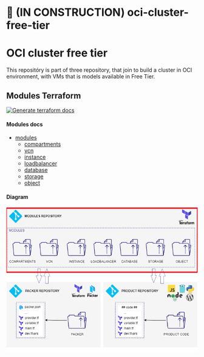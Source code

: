 # :construction_worker: (IN CONSTRUCTION) oci-cluster-free-tier

# OCI cluster free tier

This repositóry is part of three repository, that join to build a cluster in OCI environment, with VMs that is models available in Free Tier.

## Modules Terraform

[![Generate terraform docs](https://github.com/lcs-martins/oci-cluster-free-tier/actions/workflows/documentation.yml/badge.svg)](https://github.com/lcs-martins/oci-cluster-free-tier/actions/workflows/documentation.yml)

#### Modules docs

+ [modules](./modules)
    + [compartments](./modules/compartments/README.md)
    + [vcn](./modules/vcn/README.md)
    + [instance](./modules/instances/README.md)
    + [loadbalancer](./modules/loadbalancer/README.md)
    + [database](./modules/database/README.md)
    + [storage](./modules/storage/README.md)
    + [object](./modules/object/README.md)


#### Diagram

![Diagram for repository](diagram.png)
